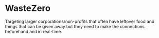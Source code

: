 # WasteZero

Targeting larger corporations/non-profits that often have leftover food and things that can be given away but they need to make the connections beforehand and in real-time. 

